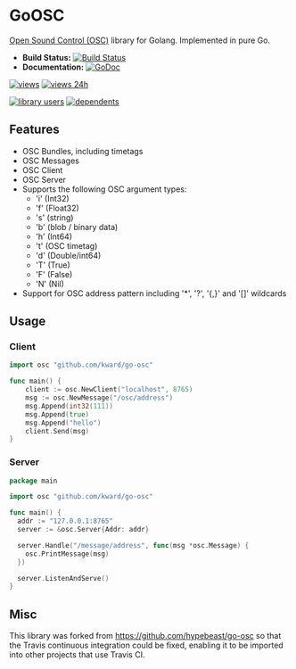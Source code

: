 # GoOSC

[Open Sound Control (OSC)](http://opensoundcontrol.org/introduction-osc) library for Golang. Implemented in pure Go.

 * **Build Status:** [![Build Status](https://travis-ci.org/kward/go-osc.png?branch=master)](https://travis-ci.org/kward/go-osc)
 * **Documentation:** [![GoDoc](https://godoc.org/github.com/kward/go-osc/osc?status.svg)](https://godoc.org/github.com/kward/go-osc/osc)

[![views](https://sourcegraph.com/api/repos/github.com/kward/go-osc/.counters/views.svg)](https://sourcegraph.com/github.com/kward/go-osc)
[![views 24h](https://sourcegraph.com/api/repos/github.com/kward/go-osc/.counters/views-24h.svg?no-count=1)](https://sourcegraph.com/github.com/kward/go-osc)

[![library users](https://sourcegraph.com/api/repos/github.com/kward/go-osc/.badges/library-users.svg)](https://sourcegraph.com/github.com/kward/go-osc)
[![dependents](https://sourcegraph.com/api/repos/github.com/kward/go-osc/.badges/dependents.svg)](https://sourcegraph.com/github.com/kward/go-osc)

## Features

  * OSC Bundles, including timetags
  * OSC Messages
  * OSC Client
  * OSC Server
  * Supports the following OSC argument types:
    * 'i' (Int32)
    * 'f' (Float32)
    * 's' (string)
    * 'b' (blob / binary data)
    * 'h' (Int64)
    * 't' (OSC timetag)
    * 'd' (Double/int64)
    * 'T' (True)
    * 'F' (False)
    * 'N' (Nil)
  * Support for OSC address pattern including '*', '?', '{,}' and '[]' wildcards

## Usage

### Client

```go
import osc "github.com/kward/go-osc"

func main() {
    client := osc.NewClient("localhost", 8765)
    msg := osc.NewMessage("/osc/address")
    msg.Append(int32(111))
    msg.Append(true)
    msg.Append("hello")
    client.Send(msg)
}
```

### Server

```go
package main

import osc "github.com/kward/go-osc"

func main() {
  addr := "127.0.0.1:8765"
  server := &osc.Server{Addr: addr}

  server.Handle("/message/address", func(msg *osc.Message) {
    osc.PrintMessage(msg)
  })

  server.ListenAndServe()
}
```

## Misc
This library was forked from https://github.com/hypebeast/go-osc so that the Travis continuous integration could be fixed, enabling it to be imported into other projects that use Travis CI.
